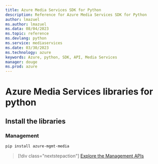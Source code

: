 ```yaml
---
title: Azure Media Services SDK for Python
description: Reference for Azure Media Services SDK for Python
author: lmazuel
ms.author: lmazuel
ms.data: 08/04/2023
ms.topic: reference
ms.devlang: python
ms.service: mediaservices
ms.date: 03/30/2023
ms.technology: azure
keywords: Azure, python, SDK, API, Media Services
manager: douge
ms.prod: azure
---
```

# Azure Media Services libraries for python

## Install the libraries


### Management

```bash
pip install azure-mgmt-media
```
> [!div class="nextstepaction"]
> [Explore the Management APIs](/python/api/overview/azure/mediaservices/management)